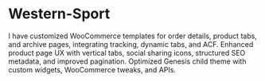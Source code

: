 # Western-Sport
I have customized WooCommerce templates for order details, product tabs, and archive pages, integrating tracking, dynamic tabs, and ACF. Enhanced product page UX with vertical tabs, social sharing icons, structured SEO metadata, and improved pagination. Optimized Genesis child theme with custom widgets, WooCommerce tweaks, and APIs.
